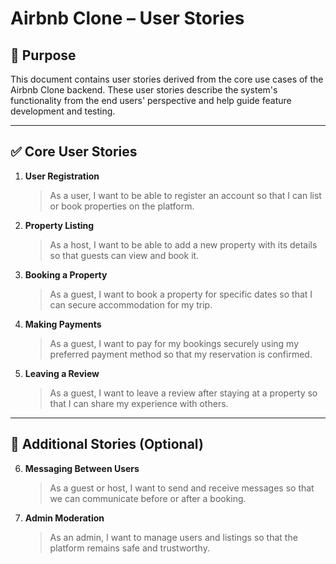 
# Airbnb Clone – User Stories

## 📌 Purpose

This document contains user stories derived from the core use cases of the Airbnb Clone backend. These user stories describe the system's functionality from the end users' perspective and help guide feature development and testing.

---

## ✅ Core User Stories

1. **User Registration**
   > As a user, I want to be able to register an account so that I can list or book properties on the platform.

2. **Property Listing**
   > As a host, I want to be able to add a new property with its details so that guests can view and book it.

3. **Booking a Property**
   > As a guest, I want to book a property for specific dates so that I can secure accommodation for my trip.

4. **Making Payments**
   > As a guest, I want to pay for my bookings securely using my preferred payment method so that my reservation is confirmed.

5. **Leaving a Review**
   > As a guest, I want to leave a review after staying at a property so that I can share my experience with others.

---

## 🚀 Additional Stories (Optional)

6. **Messaging Between Users**
   > As a guest or host, I want to send and receive messages so that we can communicate before or after a booking.

7. **Admin Moderation**
   > As an admin, I want to manage users and listings so that the platform remains safe and trustworthy.
